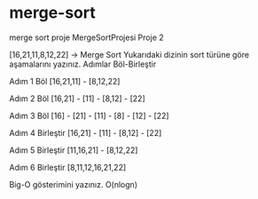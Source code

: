 # merge-sort
merge sort proje
MergeSortProjesi
Proje 2

[16,21,11,8,12,22] -> Merge Sort
Yukarıdaki dizinin sort türüne göre aşamalarını yazınız.
Adımlar Böl-Birleştir

Adım 1 Böl [16,21,11] - [8,12,22]

Adım 2 Böl [16,21] - [11] - [8,12] - [22]

Adım 3 Böl [16] - [21] - [11] - [8] - [12] - [22]

Adım 4 Birleştir [16,21] - [11] - [8,12] - [22]

Adım 5 Birleştir [11,16,21] - [8,12,22]

Adım 6 Birleştir [8,11,12,16,21,22]

Big-O gösterimini yazınız.
O(nlogn)
